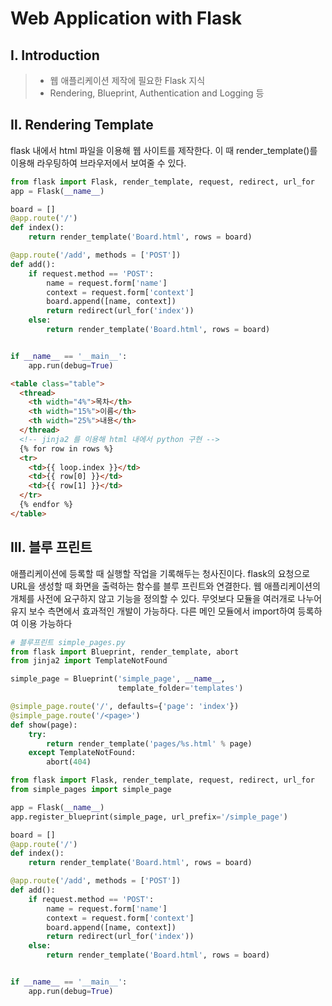 # Web Application with Flask

## Ⅰ. Introduction

> - 웹 애플리케이션 제작에 필요한 Flask 지식
> - Rendering, Blueprint, Authentication and Logging 등

## Ⅱ. Rendering Template

flask 내에서 html 파일을 이용해 웹 사이트를 제작한다. 이 때 render_template()를 이용해 라우팅하여 브라우저에서 보여줄 수 있다.

```python
from flask import Flask, render_template, request, redirect, url_for
app = Flask(__name__)

board = []
@app.route('/')
def index():
    return render_template('Board.html', rows = board)

@app.route('/add', methods = ['POST'])
def add():
    if request.method == 'POST':
        name = request.form['name']
        context = request.form['context']
        board.append([name, context])
        return redirect(url_for('index'))
    else:
        return render_template('Board.html', rows = board)


if __name__ == '__main__':
    app.run(debug=True)
```

```html
<table class="table">
  <thread>
    <th width="4%">목차</th>
    <th width="15%">이름</th>
    <th width="25%">내용</th>
  </thread>
  <!-- jinja2 를 이용해 html 내에서 python 구현 -->
  {% for row in rows %}
  <tr>
    <td>{{ loop.index }}</td>
    <td>{{ row[0] }}</td>
    <td>{{ row[1] }}</td>
  </tr>
  {% endfor %}
</table>
```

## Ⅲ. 블루 프린트

애플리케이션에 등록할 때 실행할 작업을 기록해두는 청사진이다. flask의 요청으로 URL을 생성할 때 화면을 출력하는 함수를 블루 프린트와 연결한다. 웹 애플리케이션의 개체를 사전에 요구하지 않고 기능을 정의할 수 있다. 무엇보다 모듈을 여러개로 나누어 유지 보수 측면에서 효과적인 개발이 가능하다. 다른 메인 모듈에서 import하여 등록하여 이용 가능하다

```python
# 블루프린트 simple_pages.py
from flask import Blueprint, render_template, abort
from jinja2 import TemplateNotFound

simple_page = Blueprint('simple_page', __name__,
                        template_folder='templates')

@simple_page.route('/', defaults={'page': 'index'})
@simple_page.route('/<page>')
def show(page):
    try:
        return render_template('pages/%s.html' % page)
    except TemplateNotFound:
        abort(404)
```

```python
from flask import Flask, render_template, request, redirect, url_for
from simple_pages import simple_page

app = Flask(__name__)
app.register_blueprint(simple_page, url_prefix='/simple_page')

board = []
@app.route('/')
def index():
    return render_template('Board.html', rows = board)

@app.route('/add', methods = ['POST'])
def add():
    if request.method == 'POST':
        name = request.form['name']
        context = request.form['context']
        board.append([name, context])
        return redirect(url_for('index'))
    else:
        return render_template('Board.html', rows = board)


if __name__ == '__main__':
    app.run(debug=True)
```

